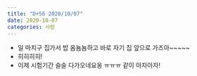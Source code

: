 ```yaml
---
title: "D+56 2020/10/07"
date: 2020-10-07
categories: 사랑
---
```

- 일 마치구 집가서 밥 옴뇸뇸하고 바로 자기 집 앞으로 가즈아~~~~~
- 히히히히!
- 이제 시험기간 슬슬 다가오네요옹 ㅠㅠㅠ 같이 아자아자!
